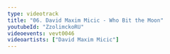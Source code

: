 ```yaml
---
type: videotrack
title: "06. David Maxim Micic - Who Bit the Moon"
youtubeId: "ZzolimckoRU"
videoevents: vevt0046
videoartists: ["David Maxim Micic"]
---
```


